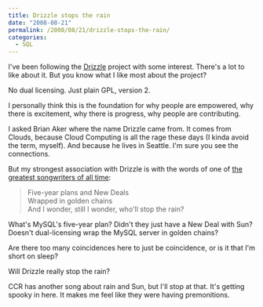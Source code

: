 ```yaml
---
title: Drizzle stops the rain
date: "2008-08-21"
permalink: /2008/08/21/drizzle-stops-the-rain/
categories:
  - SQL
---
```

I've been following the [Drizzle][1] project with some interest. There's a lot to like about it. But you know what I like most about the project?

No dual licensing. Just plain GPL, version 2.

I personally think this is the foundation for why people are empowered, why there is excitement, why there is progress, why people are contributing.

<!--more-->

I asked Brian Aker where the name Drizzle came from. It comes from Clouds, because Cloud Computing is all the rage these days (I kinda avoid the term, myself). And because he lives in Seattle. I'm sure you see the connections.

But my strongest association with Drizzle is with the words of one of [the greatest songwriters of all time][2]:

> Five-year plans and New Deals  
> Wrapped in golden chains  
> And I wonder, still I wonder, who'll stop the rain?

What's MySQL's five-year plan? Didn't they just have a New Deal with Sun? Doesn't dual-licensing wrap the MySQL server in golden chains?

Are there too many coincidences here to just be coincidence, or is it that I'm short on sleep?

Will Drizzle really stop the rain?

CCR has another song about rain and Sun, but I'll stop at that. It's getting spooky in here. It makes me feel like they were having premonitions.

 [1]: https://launchpad.net/drizzle
 [2]: http://en.wikipedia.org/wiki/Creedence_Clearwater_Revival
